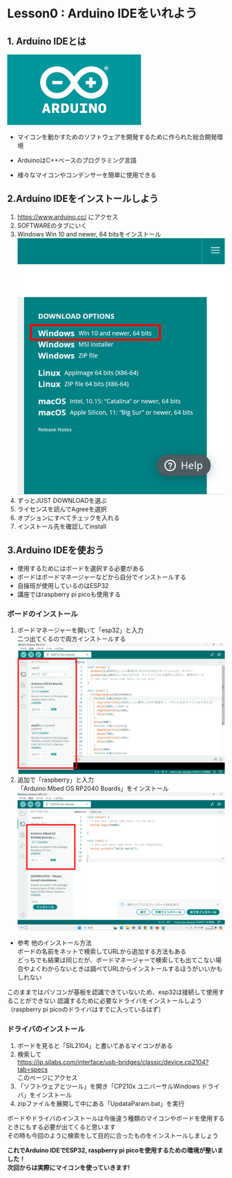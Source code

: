 # Lesson0 : Arduino IDEをいれよう

## 1. Arduino IDEとは
![](res/lesson0-environment/arduino_icon.png)
- マイコンを動かすためのソフトウェアを開発するために作られた総合開発環境

- ArduinoはC++ベースのプログラミング言語

- 様々なマイコンやコンデンサーを簡単に使用できる

## 2.Arduino IDEをインストールしよう
1. https://www.arduino.cc/
にアクセス  
1. SOFTWAREのタブにいく  
1. Windows Win 10 and newer, 64 bitsをインストール 
![](res/lesson0-environment/download.png)
1. ずっとJUST DOWNLOADを選ぶ  
1. ライセンスを読んでAgreeを選択   
1. オプションにすべてチェックを入れる   
1. インストール先を確認してinstall

## 3.Arduino IDEを使おう
- 使用するためにはボードを選択する必要がある
- ボードはボードマネージャーなどから自分でインストールする
- 自操班が使用しているのはESP32
- 講座ではraspberry pi picoも使用する
### ボードのインストール
1. ボードマネージャーを開いて「esp32」と入力  
二つ出てくるので両方インストールする
![](res/lesson0-environment/boardmaneger.png)
1. 追加で「raspberry」と入力  
「Arduino Mbed OS RP2040 Boards」をインストール
![](res/lesson0-environment/boardmaneger2.png)
- 参考 他のインストール方法  
ボードの名前をネットで検索してURLから追加する方法もある  
どっちでも結果は同じだが、ボードマネージャーで検索しても出てこない場合やよくわからないときは調べてURLからインストールするほうがいいかもしれない  

このままではパソコンが基板を認識できていないため、esp32は接続して使用することができない
認識するために必要なドライバをインストールしよう（raspberry pi picoのドライバはすでに入っているはず）
### ドライバのインストール
1. ボードを見ると「SIL2104」と書いてあるマイコンがある
1. 検索して  
https://jp.silabs.com/interface/usb-bridges/classic/device.cp2104?tab=specs  
このページにアクセス
1. 「ソフトウェアとツール」を開き「CP210x ユニバーサルWindows ドライバ」をインストール
1. zipファイルを展開して中にある「UpdataParam.bat」を実行  

ボードやドライバのインストールは今後違う種類のマイコンやボードを使用するときにもする必要が出てくると思います  
その時も今回のように検索をして目的に合ったものをインストールしましょう

**これでArduino IDEでESP32, raspberry pi picoを使用するための環境が整いました！  
次回からは実際にマイコンを使っていきます!**